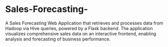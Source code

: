 # Sales-Forecasting-
A Sales Forecasting Web Application that retrieves and processes data from Hadoop via Hive queries, powered by a Flask backend. The application visualizes comprehensive sales data on an interactive frontend, enabling analysis and forecasting of business performance.
